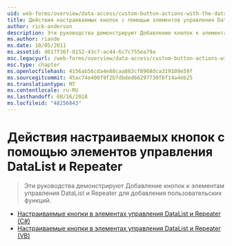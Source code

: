 ```yaml
---
uid: web-forms/overview/data-access/custom-button-actions-with-the-datalist-and-repeater/index
title: Действия настраиваемых кнопок с помощью элементов управления DataList и Repeater | Документация Майкрософт
author: rick-anderson
description: Эти руководства демонстрируют Добавление кнопок к элементам управления DataList и Repeater для добавления пользовательских функций.
ms.author: riande
ms.date: 10/05/2011
ms.assetid: d017f36f-0152-43c7-ac44-6c7c755ea79a
msc.legacyurl: /web-forms/overview/data-access/custom-button-actions-with-the-datalist-and-repeater
msc.type: chapter
ms.openlocfilehash: 4156ab56cda4e88caa883cf8968dca319109e59f
ms.sourcegitcommit: 45ac74e400f9f2b7dbded66297730f6f14a4eb25
ms.translationtype: MT
ms.contentlocale: ru-RU
ms.lasthandoff: 08/16/2018
ms.locfileid: "48256843"
---
```

<a name="custom-button-actions-with-the-datalist-and-repeater"></a>Действия настраиваемых кнопок с помощью элементов управления DataList и Repeater
====================
> Эти руководства демонстрируют Добавление кнопок к элементам управления DataList и Repeater для добавления пользовательских функций.


- [Настраиваемые кнопки в элементах управления DataList и Repeater (C#)](custom-buttons-in-the-datalist-and-repeater-cs.md)
- [Настраиваемые кнопки в элементах управления DataList и Repeater (VB)](custom-buttons-in-the-datalist-and-repeater-vb.md)
